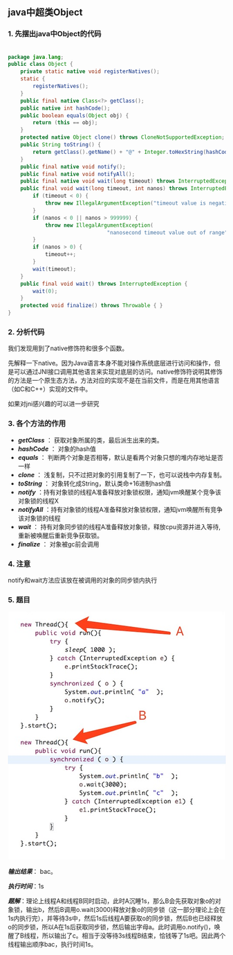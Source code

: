 ## java中超类Object

### 1. 先摆出java中Object的代码

```java

package java.lang;
public class Object {
    private static native void registerNatives();
    static {
        registerNatives();
    }
    public final native Class<?> getClass();
    public native int hashCode();
    public boolean equals(Object obj) {
        return (this == obj);
    }
    protected native Object clone() throws CloneNotSupportedException;
    public String toString() {
        return getClass().getName() + "@" + Integer.toHexString(hashCode());
    }
    public final native void notify();
    public final native void notifyAll();
    public final native void wait(long timeout) throws InterruptedException;
    public final void wait(long timeout, int nanos) throws InterruptedException{
        if (timeout < 0) {
            throw new IllegalArgumentException("timeout value is negative");
        }
        if (nanos < 0 || nanos > 999999) {
            throw new IllegalArgumentException(
                                "nanosecond timeout value out of range");
        }
        if (nanos > 0) {
            timeout++;
        }
        wait(timeout);
    }
    public final void wait() throws InterruptedException {
        wait(0);
    }
    protected void finalize() throws Throwable { }
}

```

### 2. 分析代码

我们发现用到了native修饰符和很多个函数。

先解释一下native。因为Java语言本身不能对操作系统底层进行访问和操作，但是可以通过JNI接口调用其他语言来实现对底层的访问。native修饰符说明其修饰的方法是一个原生态方法，方法对应的实现不是在当前文件，而是在用其他语言（如C和C++）实现的文件中。

如果对jni感兴趣的可以进一步研究

### 3. 各个方法的作用

- ***getClass*** ： 获取对象所属的类，最后派生出来的类。
- ***hashCode*** ： 对象的hash值
- ***equals*** ： 判断两个对象是否相等，默认是看两个对象只想的堆内存地址是否一样
- ***clone*** ： 浅复制，只不过把对象的引用复制了一下，也可以说栈中内存复制。 
- ***toString*** ： 对象转化成String，默认类命+16进制hash值
- ***notify*** ：持有对象锁的线程A准备释放对象锁权限，通知jvm唤醒某个竞争该对象锁的线程X
- ***notifyAll*** ：持有对象锁的线程A准备释放对象锁权限，通知jvm唤醒所有竞争该对象锁的线程
- ***wait*** ： 持有对象同步锁的线程A准备释放对象锁，释放cpu资源并进入等待,重新被唤醒后重新竞争获取锁。
- ***finalize*** ： 对象被gc前会调用

### 4. 注意
notify和wait方法应该放在被调用的对象的同步锁内执行


### 5. 题目
![](Object.png)

***输出结果***： bac。

***执行时间***：1s

***题解***：理论上线程A和线程B同时启动，此时A沉睡1s，那么B会先获取对象o的对象锁，输出b，然后B调用o.wait(3000)释放对象o的同步锁（这一部分理论上会在1s内执行完），并等待3s中，然后1s后线程A要获取o的同步锁，然后B也已经释放o的同步锁，所以A在1s后获取同步锁，然后输出字母a。此时调用o.notify()，唤醒了B线程，所以输出了c。相当于没等待3s线程B结束，恰钱等了1s吧。因此两个线程输出顺序bac，执行时间1s。



